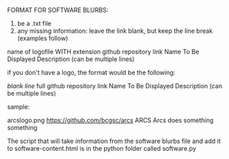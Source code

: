 FORMAT FOR SOFTWARE BLURBS:

1. be a .txt file
2. any missing information: leave the link blank, but keep the line break (examples follow)

name of logofile WITH extension 
github repository link
Name To Be Displayed
Description (can be multiple lines)

if you don't have a logo, the format would be the following:

*blank line*
full github repository link
Name To Be Displayed
Description (can be multiple lines)

sample:

arcslogo.png
https://github.com/bcgsc/arcs
ARCS
Arcs does something something

The script that will take information from the software blurbs file and add it to software-content.html is in the python folder called software.py
